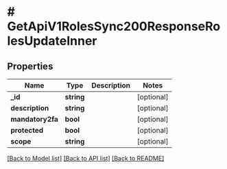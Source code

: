 # # GetApiV1RolesSync200ResponseRolesUpdateInner

## Properties

Name | Type | Description | Notes
------------ | ------------- | ------------- | -------------
**_id** | **string** |  | [optional]
**description** | **string** |  | [optional]
**mandatory2fa** | **bool** |  | [optional]
**protected** | **bool** |  | [optional]
**scope** | **string** |  | [optional]

[[Back to Model list]](../../README.md#models) [[Back to API list]](../../README.md#endpoints) [[Back to README]](../../README.md)
